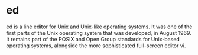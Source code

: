 # ed
ed is a line editor for Unix and Unix-like operating systems. It was one of the first parts of the Unix operating system that was developed, in August 1969. It remains part of the POSIX and Open Group standards for Unix-based operating systems, alongside the more sophisticated full-screen editor vi.
